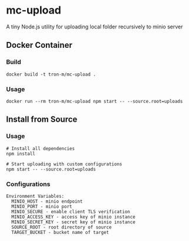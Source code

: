# mc-upload

A tiny Node.js utility for uploading local folder recursively to minio server

## Docker Container

### Build

```
docker build -t tron-m/mc-upload .
```

### Usage

```
docker run --rm tron-m/mc-upload npm start -- --source.root=uploads
```

## Install from Source

### Usage

```
# Install all dependencies
npm install

# Start uploading with custom configurations
npm start -- --source.root=uploads
```

### Configurations

```
Environment Variables:
  MINIO_HOST - minio endpoint
  MINIO_PORT - minio port
  MINIO_SECURE - enable client TLS verification
  MINIO_ACCESS_KEY - access key of minio instance
  MINIO_SECRET_KEY - secret key of minio instance
  SOURCE_ROOT - root directory of source
  TARGET_BUCKET - bucket name of target
```